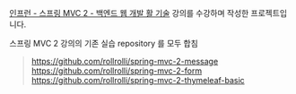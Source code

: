 [인프런 - 스프링 MVC 2 - 백엔드 웹 개발 활 기술](https://www.inflearn.com/course/%EC%8A%A4%ED%94%84%EB%A7%81-mvc-2) 강의를 수강하며 작성한 프로젝트입니다.

스프링 MVC 2 강의의 기존 실습 repository 를 모두 합침
> https://github.com/rollrolli/spring-mvc-2-message
> https://github.com/rollrolli/spring-mvc-2-form
> https://github.com/rollrolli/spring-mvc-2-thymeleaf-basic

